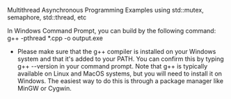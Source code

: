 Multithread Asynchronous Programming Examples
using std::mutex, semaphore, std::thread, etc

In Windows Command Prompt, you can build by the following command:
g++ -pthread *.cpp -o output.exe
* Please make sure that the g++ compiler is installed on your Windows system and that it's added to your PATH. You can confirm this by typing g++ --version in your command prompt. Note that g++ is typically available on Linux and MacOS systems, but you will need to install it on Windows. The easiest way to do this is through a package manager like MinGW or Cygwin.
